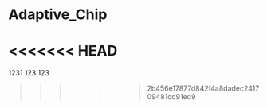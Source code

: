 # Adaptive_Chip
<<<<<<< HEAD
=======

1231
123
123
>>>>>>> 2b456e17877d842f4a8dadec241709481cd91ed9
